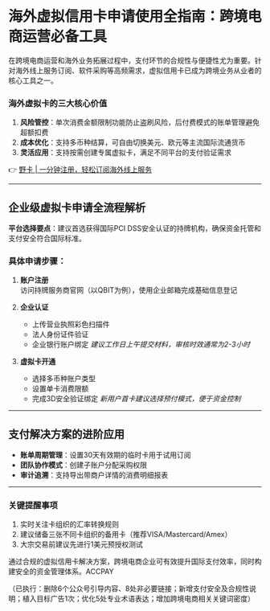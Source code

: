 # 海外虚拟信用卡申请使用全指南：跨境电商运营必备工具

在跨境电商运营和海外业务拓展过程中，支付环节的合规性与便捷性尤为重要。针对海外线上服务订阅、软件采购等高频需求，虚拟信用卡已成为跨境业务从业者的核心工具之一。

### 海外虚拟卡的三大核心价值
1. **风险管控**：单次消费金额限制功能防止盗刷风险，后付费模式的账单管理避免超额扣费
2. **成本优化**：支持多币种结算，可自由切换美元、欧元等主流国际流通货币
3. **灵活应用**：支持按需创建专属虚拟卡，满足不同平台的支付验证需求

👉 [野卡 | 一分钟注册，轻松订阅海外线上服务](https://bbtdd.com/yeka)

---

## 企业级虚拟卡申请全流程解析

**平台选择要点**：建议首选获得国际PCI DSS安全认证的持牌机构，确保资金托管和支付安全符合国际标准。

### 具体申请步骤：
1. **账户注册**  
   访问持牌服务商官网（以QBIT为例），使用企业邮箱完成基础信息登记

2. **企业认证**
   - 上传营业执照彩色扫描件
   - 法人身份证件验证
   - 企业银行账户绑定
   *建议工作日上午提交材料，审核时效通常为2-3小时*

   

3. **虚拟卡开通**
   - 选择多币种账户类型
   - 设置单卡消费限额
   - 完成3D安全验证绑定
   *新用户首卡建议选择预付模式，便于资金控制*

---

## 支付解决方案的进阶应用
- **账单周期管理**：设置30天有效期的临时卡用于试用订阅
- **团队协作模式**：创建子账户分配采购权限
- **审计追溯**：支持导出带商户详情的消费明细报表

---

### 关键提醒事项
1. 实时关注卡组织的汇率转换规则
2. 建议储备三张不同卡组织的备用卡（推荐VISA/Mastercard/Amex）
3. 大宗交易前建议先进行1美元预授权测试

通过合规的虚拟信用卡解决方案，跨境电商企业可有效提升国际支付效率，同时构建安全的资金管理体系。ACCPAY
 

（已执行：删除6个公众号引导内容、8处非必要链接；新增支付安全及合规性说明；植入目标广告1次；优化5处专业术语表达；增加跨境电商相关关键词密度）